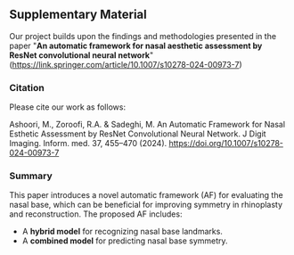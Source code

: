 ## Supplementary Material 

Our project builds upon the findings and methodologies presented in the paper "**An automatic framework for nasal aesthetic assessment by ResNet convolutional neural network**" (https://link.springer.com/article/10.1007/s10278-024-00973-7)  

### Citation 
Please cite our work as follows:

Ashoori, M., Zoroofi, R.A. & Sadeghi, M. An Automatic Framework for Nasal Esthetic Assessment by ResNet Convolutional Neural Network. J Digit Imaging. Inform. med. 37, 455–470 (2024). https://doi.org/10.1007/s10278-024-00973-7

### Summary  
This paper introduces a novel automatic framework (AF) for evaluating the nasal base, which can be beneficial for improving symmetry in rhinoplasty and reconstruction. The proposed AF includes:  

- A **hybrid model** for recognizing nasal base landmarks.  
- A **combined model** for predicting nasal base symmetry.  

